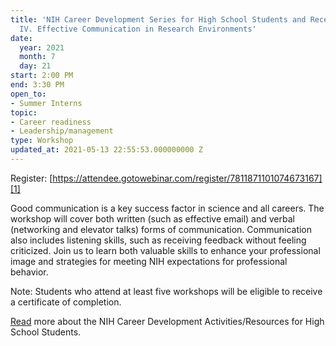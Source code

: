 ```yaml
---
title: 'NIH Career Development Series for High School Students and Recent Graduates:
  IV. Effective Communication in Research Environments'
date:
  year: 2021
  month: 7
  day: 21
start: 2:00 PM
end: 3:30 PM
open_to:
- Summer Interns
topic:
- Career readiness
- Leadership/management
type: Workshop
updated_at: 2021-05-13 22:55:53.000000000 Z
---
```

Register: [https://attendee.gotowebinar.com/register/7811871101074673167][1]

Good communication is a key success factor in science and all careers.
The workshop will cover both written (such as effective email) and
verbal (networking and elevator talks) forms of communication.
Communication also includes listening skills, such as receiving feedback
without feeling criticized. Join us to learn both valuable skills to
enhance your professional image and strategies for meeting NIH
expectations for professional behavior.

Note: Students who attend at least five workshops will be eligible to
receive a certificate of completion.

[Read][2] more about the NIH Career Development Activities/Resources for
High School Students.



[1]: https://attendee.gotowebinar.com/register/7811871101074673167
[2]: https://www.training.nih.gov/nih_career_development_activities/resources_for_high_school_students
